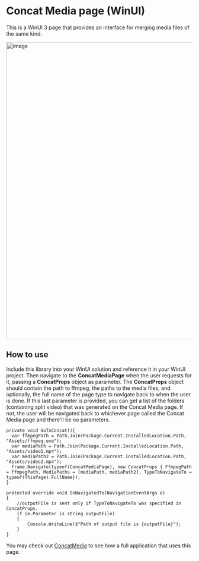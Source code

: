 # Concat Media page (WinUI)
This is a WinUI 3 page that provides an interface for merging media files of the same kind.

<img height="800" alt="image" src="https://github.com/user-attachments/assets/bd875e94-643c-4a58-90c5-57826175dc11" />

## How to use
Include this library into your WinUI solution and reference it in your WinUI project. Then navigate to the **ConcatMediaPage** when the user requests for it, passing a **ConcatProps** object as parameter. 
The **ConcatProps** object should contain the path to ffmpeg, the paths to the media files, and optionally, the full name of the page type to navigate back to when the user is done. If this last parameter is provided, you can get a list of the folders (containing split video) that was generated on the Concat Media page. If not, the user will be navigated back to whichever page called the Concat Media page and there'll be no parameters.
```
private void GoToConcat(){
  var ffmpegPath = Path.Join(Package.Current.InstalledLocation.Path, "Assets/ffmpeg.exe");
  var mediaPath = Path.Join(Package.Current.InstalledLocation.Path, "Assets/video1.mp4");
  var mediaPath2 = Path.Join(Package.Current.InstalledLocation.Path, "Assets/video2.mp4");
  Frame.Navigate(typeof(ConcatMediaPage), new ConcatProps { FfmpegPath = ffmpegPath, MediaPaths = [mediaPath, mediaPath2], TypeToNavigateTo = typeof(ThisPage).FullName});
}

protected override void OnNavigatedTo(NavigationEventArgs e)
{
    //outputFile is sent only if TypeToNavigateTo was specified in ConcatProps.
    if (e.Parameter is string outputFile)
    {
        Console.WriteLine($"Path of output file is {outputFile}");
    }
}
```

You may check out [ConcatMedia](https://github.com/PeteJobi/ConcatMedia) to see how a full application that uses this page.
